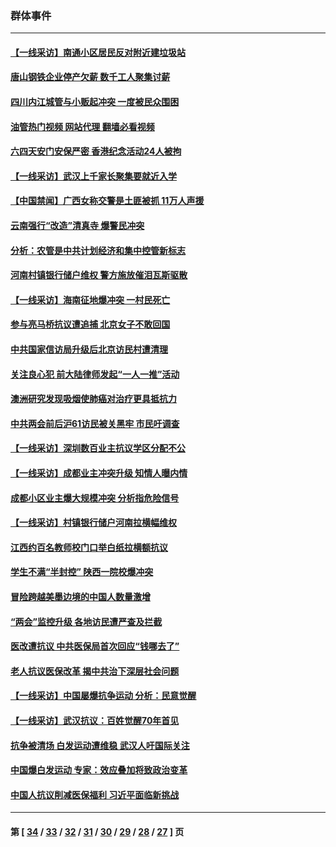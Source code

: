 ### 群体事件
---
#### [【一线采访】南通小区居民反对附近建垃圾站](../../pages/ncid279/n14021690.md?06260045) 
#### [唐山钢铁企业停产欠薪 数千工人聚集讨薪](../../pages/ncid279/n14017404.md?06260045) 
#### [四川内江城管与小贩起冲突 一度被民众围困](../../pages/ncid279/n14015922.md?06260045) 
#### [油管热门视频 网站代理 翻墙必看视频](http://138.2.39.72:81/youtube.html?epic-marker?06260045)
#### [六四天安门安保严密 香港纪念活动24人被拘](../../pages/ncid279/n14009800.md?06260045) 
#### [【一线采访】武汉上千家长聚集要就近入学](../../pages/ncid279/n14009497.md?06260045) 
#### [【中国禁闻】广西女称交警是土匪被抓 11万人声援](../../pages/ncid279/n14006869.md?06260045) 
#### [云南强行“改造”清真寺 爆警民冲突](../../pages/ncid279/n14005561.md?06260045) 
#### [分析：农管是中共计划经济和集中控管新标志](../../pages/ncid279/n14000665.md?06260045) 
#### [河南村镇银行储户维权 警方施放催泪瓦斯驱散](../../pages/ncid279/n13998750.md?06260045) 
#### [【一线采访】海南征地爆冲突 一村民死亡](../../pages/ncid279/n13989137.md?06260045) 
#### [参与亮马桥抗议遭追捕 北京女子不敢回国](../../pages/ncid279/n13985420.md?06260045) 
#### [中共国家信访局升级后北京访民村遭清理](../../pages/ncid279/n13984826.md?06260045) 
#### [关注良心犯 前大陆律师发起“一人一推”活动](../../pages/ncid279/n13980524.md?06260045) 
#### [澳洲研究发现吸烟使肺癌对治疗更具抵抗力](../../pages/ncid279/n13977762.md?06260045) 
#### [中共两会前后沪61访民被关黑牢 市民吁调查](../../pages/ncid279/n13976054.md?06260045) 
#### [【一线采访】深圳数百业主抗议学区分配不公](../../pages/ncid279/n13976680.md?06260045) 
#### [【一线采访】成都业主冲突升级 知情人曝内情](../../pages/ncid279/n13965289.md?06260045) 
#### [成都小区业主爆大规模冲突 分析指危险信号](../../pages/ncid279/n13964520.md?06260045) 
#### [【一线采访】村镇银行储户河南拉横幅维权](../../pages/ncid279/n13964555.md?06260045) 
#### [江西约百名教师校门口举白纸拉横额抗议](../../pages/ncid279/n13958579.md?06260045) 
#### [学生不满“半封控” 陕西一院校爆冲突](../../pages/ncid279/n13946647.md?06260045) 
#### [冒险跨越美墨边境的中国人数量激增](../../pages/ncid279/n13946742.md?06260045) 
#### [“两会”监控升级 各地访民遭严查及拦截](../../pages/ncid279/n13942702.md?06260045) 
#### [医改遭抗议 中共医保局首次回应“钱哪去了”](../../pages/ncid279/n13938290.md?06260045) 
#### [老人抗议医保改革 揭中共治下深层社会问题](../../pages/ncid279/n13934963.md?06260045) 
#### [【一线采访】中国屡爆抗争运动 分析：民意觉醒](../../pages/ncid279/n13934024.md?06260045) 
#### [【一线采访】武汉抗议：百姓觉醒70年首见](../../pages/ncid279/n13931265.md?06260045) 
#### [抗争被清场 白发运动遭维稳 武汉人吁国际关注](../../pages/ncid279/n13931147.md?06260045) 
#### [中国爆白发运动 专家：效应叠加将致政治变革](../../pages/ncid279/n13931004.md?06260045) 
#### [中国人抗议削减医保福利 习近平面临新挑战](../../pages/ncid279/n13930530.md?06260045) 

---
#### 第 [ [34](./34.md?06260045) / [33](./33.md?06260045) / [32](./32.md?06260045) / [31](./31.md?06260045) / [30](./30.md?06260045) / [29](./29.md?06260045) / [28](./28.md?06260045) / [27](./27.md?06260045) ] 页
